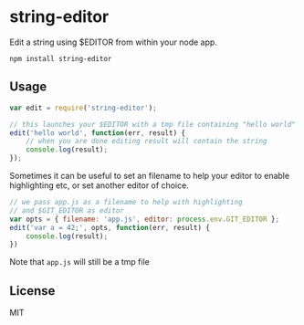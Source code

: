 # string-editor

Edit a string using $EDITOR from within your node app.

	npm install string-editor

## Usage

``` js
var edit = require('string-editor');

// this launches your $EDITOR with a tmp file containing "hello world"
edit('hello world', function(err, result) {
	// when you are done editing result will contain the string
	console.log(result);
});
```

Sometimes it can be useful to set an filename to help your editor to enable highlighting etc, or set another editor of choice.

``` js
// we pass app.js as a filename to help with highlighting
// and $GIT_EDITOR as editor
var opts = { filename: 'app.js', editor: process.env.GIT_EDITOR };
edit('var a = 42;', opts, function(err, result) {
	console.log(result);
})
```

Note that `app.js` will still be a tmp file

## License

MIT